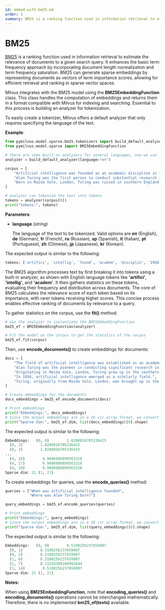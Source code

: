 ```yaml
---
id: embed-with-bm25.md
order: 5
summary: BM25 is a ranking function used in information retrieval to estimate the relevance of documents to a given search query.
---
```


# BM25

[BM25](https://en.wikipedia.org/wiki/Okapi_BM25) is a ranking function used in information retrieval to estimate the relevance of documents to a given search query. It enhances the basic term frequency approach by incorporating document length normalization and term frequency saturation. BM25 can generate sparse embeddings by representing documents as vectors of term importance scores, allowing for efficient retrieval and ranking in sparse vector spaces.

Milvus integrates with the BM25 model using the __BM25EmbeddingFunction__ class. This class handles the computation of embeddings and returns them in a format compatible with Milvus for indexing and searching. Essential to this process is building an analyzer for tokenization.

To easily create a tokenizer, Milvus offers a default analyzer that only requires specifying the language of the text.

__Example__:

```python
from pymilvus.model.sparse.bm25.tokenizers import build_default_analyzer
from pymilvus.model.sparse import BM25EmbeddingFunction

# there are some built-in analyzers for several languages, now we use 'en' for English.
analyzer = build_default_analyzer(language="en")

corpus = [
    "Artificial intelligence was founded as an academic discipline in 1956.",
    "Alan Turing was the first person to conduct substantial research in AI.",
    "Born in Maida Vale, London, Turing was raised in southern England.",
]

# analyzer can tokenize the text into tokens
tokens = analyzer(corpus[0])
print("tokens:", tokens)
```

__Parameters__:

- __language__ (_string_)

    The language of the text to be tokenized. Valid options are __en__ (English), __de__ (German), __fr__ (French), __ru__ (Russian), __sp__ (Spanish), __it__ (Italian), __pt__ (Portuguese), __zh__ (Chinese), __jp__ (Japanese), __kr__ (Korean).

The expected output is similar to the following:

```python
tokens: ['artifici', 'intellig', 'found', 'academ', 'disciplin', '1956']
```

The BM25 algorithm processes text by first breaking it into tokens using a built-in analyzer, as shown with English language tokens like __'artifici'__, __'intellig'__, and __'academ'__. It then gathers statistics on these tokens, evaluating their frequency and distribution across documents. The core of BM25 calculates the relevance score of each token based on its importance, with rarer tokens receiving higher scores. This concise process enables effective ranking of documents by relevance to a query.

To gather statistics on the corpus, use the __fit()__ method:

```python
# Use the analyzer to instantiate the BM25EmbeddingFunction
bm25_ef = BM25EmbeddingFunction(analyzer)

# Fit the model on the corpus to get the statstics of the corpus
bm25_ef.fit(corpus)
```

Then, use __encode_documents()__ to create embeddings for documents: 

```python
docs = [
    "The field of artificial intelligence was established as an academic subject in 1956.",
    "Alan Turing was the pioneer in conducting significant research in artificial intelligence.",
    "Originating in Maida Vale, London, Turing grew up in the southern regions of England.",
    "In 1956, artificial intelligence emerged as a scholarly field.",
    "Turing, originally from Maida Vale, London, was brought up in the south of England."
]

# Create embeddings for the documents
docs_embeddings = bm25_ef.encode_documents(docs)

# Print embeddings
print("Embeddings:", docs_embeddings)
# Since the output embeddings are in a 2D csr_array format, we convert them to a list for easier manipulation.
print("Sparse dim:", bm25_ef.dim, list(docs_embeddings)[0].shape)
```

The expected output is similar to the following:

```python
Embeddings:   (0, 0)        1.0208816705336425
  (0, 1)        1.0208816705336425
  (0, 3)        1.0208816705336425
...
  (4, 16)        0.9606986899563318
  (4, 17)        0.9606986899563318
  (4, 20)        0.9606986899563318
Sparse dim: 21 (1, 21)
```

To create embeddings for queries, use the __encode_queries()__ method:

```python
queries = ["When was artificial intelligence founded", 
           "Where was Alan Turing born?"]

query_embeddings = bm25_ef.encode_queries(queries)

# Print embeddings
print("Embeddings:", query_embeddings)
# Since the output embeddings are in a 2D csr_array format, we convert them to a list for easier manipulation.
print("Sparse dim:", bm25_ef.dim, list(query_embeddings)[0].shape)
```

The expected output is similar to the following:

```python
Embeddings:   (0, 0)        0.5108256237659907
  (0, 1)        0.5108256237659907
  (0, 2)        0.5108256237659907
  (1, 6)        0.5108256237659907
  (1, 7)        0.11554389108992644
  (1, 14)        0.5108256237659907
Sparse dim: 21 (1, 21)
```

__Notes:__

When using __BM25EmbeddingFunction__, note that __encoding_queries()__ and __encoding_documents()__ operations cannot be interchanged mathematically. Therefore, there is no implemented __bm25_ef(texts)__ available.